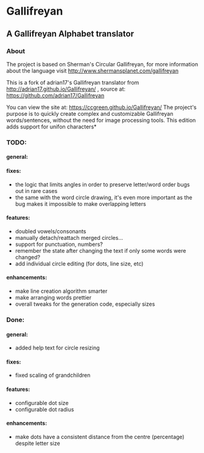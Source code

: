 Gallifreyan
===========

## A Gallifreyan Alphabet translator

### About

The project is based on Sherman's Circular Gallifreyan, for more information about the language visit http://www.shermansplanet.com/gallifreyan

This is a fork of adrian17's Gallifreyan translator from http://adrian17.github.io/Gallifreyan/ , source at: https://github.com/adrian17/Gallifreyan

You can view the site at: https://ccgreen.github.io/Gallifreyan/
The project's purpose is to quickly create complex and customizable Gallifreyan words/sentences, without the need for image processing tools.
This edition adds support for unifon characters*



### TODO:

#### general:

#### fixes:
- the logic that limits angles in order to preserve letter/word order bugs out in rare cases
- the same with the word circle drawing, it's even more important as the bug makes it impossible to make overlapping letters

#### features:
- doubled vowels/consonants
- manually detach/reattach merged circles...
- support for punctuation, numbers?
- remember the state after changing the text if only some words were changed?
- add individual circle editing (for dots, line size, etc)

#### enhancements:
- make line creation algorithm smarter
- make arranging words prettier
- overall tweaks for the generation code, especially sizes

### Done:

#### general:
- added help text for circle resizing

#### fixes:
- fixed scaling of grandchildren

#### features:
- configurable dot size
- configurable dot radius

#### enhancements:

- make dots have a consistent distance from the centre (percentage) despite letter size
